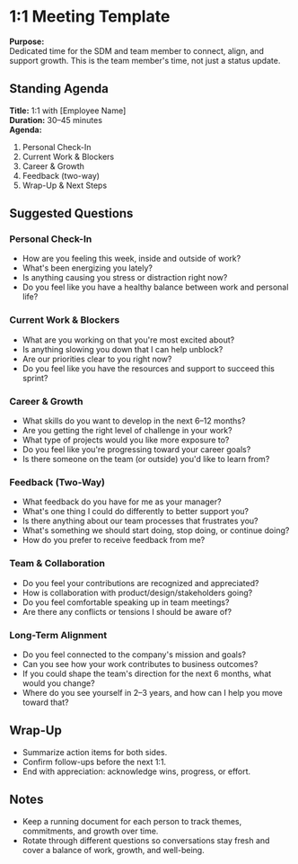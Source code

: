 # 1:1 Meeting Template

**Purpose:**  
Dedicated time for the SDM and team member to connect, align, and support growth. This is the team member's time, not just a status update.


## Standing Agenda
**Title:** 1:1 with [Employee Name]  
**Duration:** 30–45 minutes  
**Agenda:**  
1. Personal Check-In  
2. Current Work & Blockers  
3. Career & Growth  
4. Feedback (two-way)  
5. Wrap-Up & Next Steps  


## Suggested Questions

### Personal Check-In
- How are you feeling this week, inside and outside of work?  
- What's been energizing you lately?  
- Is anything causing you stress or distraction right now?  
- Do you feel like you have a healthy balance between work and personal life?  

### Current Work & Blockers
- What are you working on that you're most excited about?  
- Is anything slowing you down that I can help unblock?  
- Are our priorities clear to you right now?  
- Do you feel like you have the resources and support to succeed this sprint?  

### Career & Growth
- What skills do you want to develop in the next 6–12 months?  
- Are you getting the right level of challenge in your work?  
- What type of projects would you like more exposure to?  
- Do you feel like you're progressing toward your career goals?  
- Is there someone on the team (or outside) you'd like to learn from?  

### Feedback (Two-Way)
- What feedback do you have for me as your manager?  
- What's one thing I could do differently to better support you?  
- Is there anything about our team processes that frustrates you?  
- What's something we should start doing, stop doing, or continue doing?  
- How do you prefer to receive feedback from me?  

### Team & Collaboration
- Do you feel your contributions are recognized and appreciated?  
- How is collaboration with product/design/stakeholders going?  
- Do you feel comfortable speaking up in team meetings?  
- Are there any conflicts or tensions I should be aware of?  

### Long-Term Alignment
- Do you feel connected to the company's mission and goals?  
- Can you see how your work contributes to business outcomes?  
- If you could shape the team's direction for the next 6 months, what would you change?  
- Where do you see yourself in 2–3 years, and how can I help you move toward that?  


## Wrap-Up
- Summarize action items for both sides.  
- Confirm follow-ups before the next 1:1.  
- End with appreciation: acknowledge wins, progress, or effort.  


## Notes
- Keep a running document for each person to track themes, commitments, and growth over time.  
- Rotate through different questions so conversations stay fresh and cover a balance of work, growth, and well-being.
